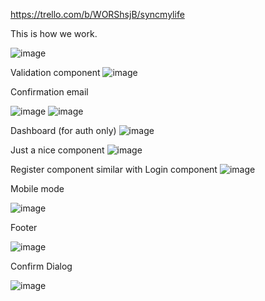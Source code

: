 https://trello.com/b/WORShsjB/syncmylife

This is how we work.

![image](https://github.com/florentrot/full-stack-app/assets/99581506/1e961740-7788-4ac9-b047-5c65b9a9aaba)



Validation component
![image](https://github.com/florentrot/full-stack-app/assets/99581506/7e6682c8-db8b-4521-8917-9a38da6924bd)

Confirmation email

![image](https://github.com/florentrot/full-stack-app/assets/99581506/7d84f76b-b33b-43fc-81c8-d9b535956e8c)
![image](https://github.com/florentrot/full-stack-app/assets/99581506/a1ef24da-07f8-4b3f-b4fe-d24d65a64b14)

Dashboard (for auth only)
![image](https://github.com/florentrot/full-stack-app/assets/99581506/83fc6b41-d012-4957-aa28-636f6b849189)

Just a nice component
![image](https://github.com/florentrot/full-stack-app/assets/99581506/2e504102-c8c4-41cd-87ef-09123fd04af0)


Register component similar with Login component
![image](https://github.com/florentrot/full-stack-app/assets/99581506/af3aa1d8-b604-46d1-a650-de7e8ccde819)


Mobile mode

![image](https://github.com/florentrot/full-stack-app/assets/99581506/8e130525-091c-46ef-9aea-23ae1d3779f5)

Footer

![image](https://github.com/florentrot/full-stack-app/assets/99581506/82c1ce65-b4a4-4f04-beed-81e1544f2639)

Confirm Dialog

![image](https://github.com/florentrot/full-stack-app/assets/99581506/1de5e1d8-01b7-4c6a-97e9-4900bec8a40a)




